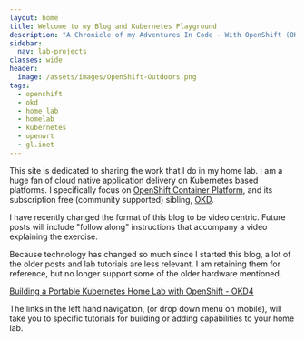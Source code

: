 ```yaml
---
layout: home
title: Welcome to my Blog and Kubernetes Playground
description: "A Chronicle of my Adventures In Code - With OpenShift (OKD), Quarkus, and more! Blog Dedicated to OpenShift Home Lab Projects"
sidebar:
  nav: lab-projects
classes: wide
header:
  image: /assets/images/OpenShift-Outdoors.png
tags:
  - openshift
  - okd
  - home lab
  - homelab
  - kubernetes
  - openwrt
  - gl.inet
---
```

This site is dedicated to sharing the work that I do in my home lab.  I am a huge fan of cloud native application delivery on Kubernetes based platforms.  I specifically focus on [OpenShift Container Platform](https://openshift.com), and its subscription free (community supported) sibling, [OKD](https://okd.io).

I have recently changed the format of this blog to be video centric.  Future posts will include "follow along" instructions that accompany a video explaining the exercise.

Because technology has changed so much since I started this blog, a lot of the older posts and lab tutorials are less relevant.  I am retaining them for reference, but no longer support some of the older hardware mentioned.

[Building a Portable Kubernetes Home Lab with OpenShift - OKD4](/home-lab/lab-intro/)

The links in the left hand navigation, (or drop down menu on mobile), will take you to specific tutorials for building or adding capabilities to your home lab.

